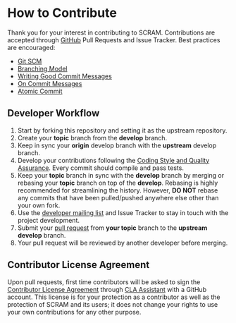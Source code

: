 # How to Contribute

Thank you for your interest in contributing to SCRAM.
Contributions are accepted through [GitHub](https://help.github.com)
Pull Requests and Issue Tracker.
Best practices are encouraged:

* [Git SCM](http://git-scm.com/)
* [Branching Model](http://nvie.com/posts/a-successful-git-branching-model/)
* [Writing Good Commit Messages](https://github.com/erlang/otp/wiki/Writing-good-commit-messages)
* [On Commit Messages](http://who-t.blogspot.com/2009/12/on-commit-messages.html)
* [Atomic Commit](https://en.wikipedia.org/wiki/Atomic_commit#Atomic_commit_convention)


## Developer Workflow

1. Start by forking this repository and setting it as the upstream repository.
2. Create your **topic** branch from the **develop** branch.
3. Keep in sync your **origin** develop branch with the **upstream** develop branch.
4. Develop your contributions following the [Coding Style and Quality Assurance].
   Every commit should compile and pass tests.
5. Keep your **topic** branch in sync with the **develop** branch
   by merging or rebasing your **topic** branch on top of the **develop**.
   Rebasing is highly recommended for streamlining the history.
   However, **DO NOT** rebase any commits
   that have been pulled/pushed anywhere else other than your own fork.
6. Use the [developer mailing list] and Issue Tracker
   to stay in touch with the project development.
7. Submit your [pull request] from **your topic** branch to the **upstream develop** branch.
8. Your pull request will be reviewed by another developer before merging.

[Coding Style and Quality Assurance]: http://scram-pra.org/doc/coding_standards.html
[developer mailing list]: https://groups.google.com/forum/#!forum/scram-dev
[pull request]: https://help.github.com/articles/using-pull-requests/


## Contributor License Agreement

Upon pull requests,
first time contributors will be asked to sign the [Contributor License Agreement]
through [CLA Assistant] with a GitHub account.
This license is for your protection as a contributor
as well as the protection of SCRAM and its users;
it does not change your rights to use your own contributions for any other purpose.

[Contributor License Agreement]: https://github.com/rakhimov/scram/blob/develop/ICLA.md
[CLA Assistant]: https://cla-assistant.io/
